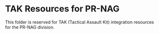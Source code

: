 # TAK Resources for PR-NAG

This folder is reserved for TAK (Tactical Assault Kit) integration resources for the PR-NAG division.
